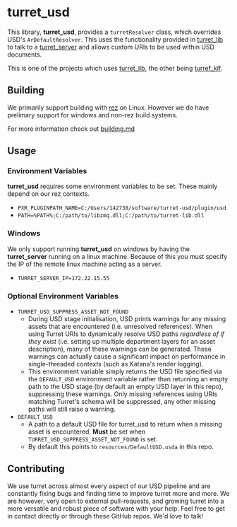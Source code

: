 # turret_usd

This library, **turret_usd**, provides a `turretResolver` class, which overrides USD's `ArDefaultResolver`. This uses the functionality provided in [turret_lib](https://github.com/UTS-AnimalLogicAcademy/turret_lib) to talk to a [turret_server](https://github.com/UTS-AnimalLogicAcademy/turret_server) and allows custom URIs to be used within USD documents.

This is one of the projects which uses [turret_lib](https://github.com/UTS-AnimalLogicAcademy/turret_lib), the other being [turref_klf](https://github.com/UTS-AnimalLogicAcademy/turret_klf).  

## Building

We primarily support building with [rez](https://github.com/nerdvegas/rez) on Linux. However we do have prelimary support for windows and non-rez build systems.

For more information check out [building.md](building.md)

## Usage

### Environment Variables

**turret_usd** requires some environment variables to be set. These mainly depend on our rez contexts. 

 * `PXR_PLUGINPATH_NAME=C:/Users/142738/software/turret-usd/plugin/usd`
 * `PATH=%PATH%;C:/path/to/libzmq.dll;C:/path/to/turret-lib.dll`

### Windows

We only support running **turret_usd** on windows by having the **turret_server** running on a linux machine. Because of this you must specify the IP of the remote linux machine acting as a server.

 * `TURRET_SERVER_IP=172.22.15.55`

### Optional Environment Variables
*  `TURRET_USD_SUPPRESS_ASSET_NOT_FOUND`
     - During USD stage initialisation, USD prints warnings for any missing assets that are encountered (i.e. unresolved references). When using Turret URIs to dynamically resolve USD paths *regardless of if they exist* (i.e. setting up multiple department layers for an asset description), many of these warnings can be generated. These warnings can actually cause a significant impact on performance in single-threaded contexts (such as Katana's render logging).
      - This environment variable simply returns the USD file specified via the `DEFAULT_USD` environment variable rather than returning an empty path to the USD stage (by default an empty USD layer in this repo), suppressing these warnings. Only missing references using URIs matching Turret's schema will be suppressed, any other missing paths will still raise a warning.
*  `DEFAULT_USD`
    - A path to a default USD file for turret_usd to return when a missing asset is encountered. **Must** be set when `TURRET_USD_SUPPRESS_ASSET_NOT_FOUND` is set.
    - By default this points to `resources/DefaultUSD.usda` in this repo.

## Contributing
We use turret across almost every aspect of our USD pipeline and are constantly fixing bugs and finding time to improve turret more and more. We are however, very open to external pull-requests, and growing turret into a more versatile and robust piece of software with your help. Feel free to get in contact directly or through these GitHub repos. We'd love to talk! 
